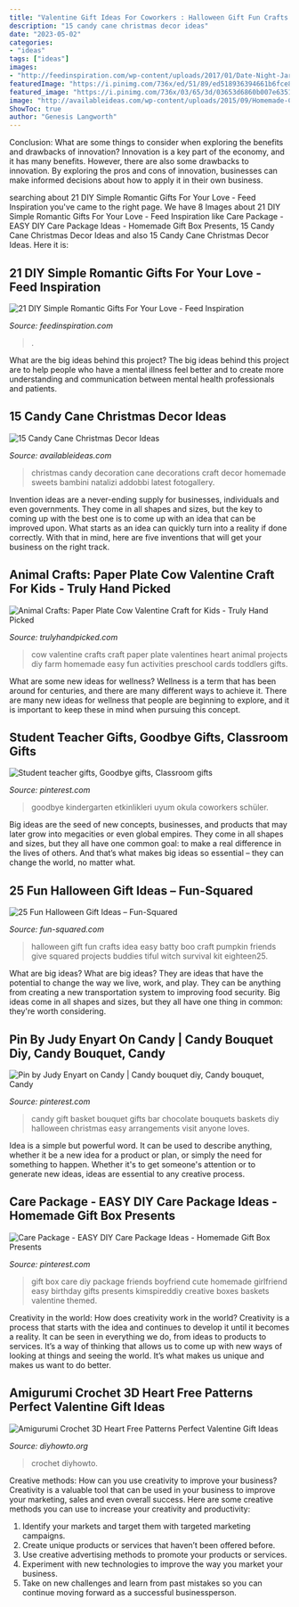 ```yaml
---
title: "Valentine Gift Ideas For Coworkers : Halloween Gift Fun Crafts Idea Easy Batty Boo Craft Pumpkin Friends Give Squared Projects Buddies Tiful Witch Survival Kit Eighteen25"
description: "15 candy cane christmas decor ideas"
date: "2023-05-02"
categories:
- "ideas"
tags: ["ideas"]
images:
- "http://feedinspiration.com/wp-content/uploads/2017/01/Date-Night-Jar.jpg"
featuredImage: "https://i.pinimg.com/736x/ed/51/89/ed518936394661b6fce8eb9a92435e78.jpg"
featured_image: "https://i.pinimg.com/736x/03/65/3d/03653d6860b007e635107aa1bd8d561b--gift-basket-ideas-candy-bouquet.jpg"
image: "http://availableideas.com/wp-content/uploads/2015/09/Homemade-Christmas-Decorations-with-candy-cane-christmas-sweets.jpg"
ShowToc: true
author: "Genesis Langworth"
---
```



Conclusion: What are some things to consider when exploring the benefits and drawbacks of innovation?
Innovation is a key part of the economy, and it has many benefits. However, there are also some drawbacks to innovation. By exploring the pros and cons of innovation, businesses can make informed decisions about how to apply it in their own business.

	

		
searching about 21 DIY Simple Romantic Gifts For Your Love - Feed Inspiration you've came to the right page. We have 8 Images about 21 DIY Simple Romantic Gifts For Your Love - Feed Inspiration like Care Package - EASY DIY Care Package Ideas - Homemade Gift Box Presents, 15 Candy Cane Christmas Decor Ideas and also 15 Candy Cane Christmas Decor Ideas. Here it is:
		
    
## 21 DIY Simple Romantic Gifts For Your Love - Feed Inspiration

<img loading=lazy src="http://feedinspiration.com/wp-content/uploads/2017/01/Date-Night-Jar.jpg" onerror="this.onerror=null;this.src='https://tse3.mm.bing.net/th?id=OIP.k0yQ-kxNWDBf_IBgeBLWGgHaR7&amp;pid=15.1';" alt="21 DIY Simple Romantic Gifts For Your Love - Feed Inspiration">

_Source: feedinspiration.com_

>. 

	

What are the big ideas behind this project?
The big ideas behind this project are to help people who have a mental illness feel better and to create more understanding and communication between mental health professionals and patients.

    
## 15 Candy Cane Christmas Decor Ideas

<img loading=lazy src="http://availableideas.com/wp-content/uploads/2015/09/Homemade-Christmas-Decorations-with-candy-cane-christmas-sweets.jpg" onerror="this.onerror=null;this.src='https://tse3.mm.bing.net/th?id=OIP.PdvpF7do-rjnnOYIPRJ82AHaLH&amp;pid=15.1';" alt="15 Candy Cane Christmas Decor Ideas">

_Source: availableideas.com_

>christmas candy decoration cane decorations craft decor homemade sweets bambini natalizi addobbi latest fotogallery. 

	

Invention ideas are a never-ending supply for businesses, individuals and even governments. They come in all shapes and sizes, but the key to coming up with the best one is to come up with an idea that can be improved upon. What starts as an idea can quickly turn into a reality if done correctly. With that in mind, here are five inventions that will get your business on the right track.

    
## Animal Crafts: Paper Plate Cow Valentine Craft For Kids - Truly Hand Picked

<img loading=lazy src="https://trulyhandpicked.com/wp-content/uploads/2019/02/paper-plate-cow-valentine-craft-for-kids-crafty-morning-1550725303g48kn.png" onerror="this.onerror=null;this.src='https://tse2.mm.bing.net/th?id=OIP.MzlFxiNEbZHSxvPOefvmKQHaLd&amp;pid=15.1';" alt="Animal Crafts: Paper Plate Cow Valentine Craft for Kids - Truly Hand Picked">

_Source: trulyhandpicked.com_

>cow valentine crafts craft paper plate valentines heart animal projects diy farm homemade easy fun activities preschool cards toddlers gifts. 

	

What are some new ideas for wellness?
Wellness is a term that has been around for centuries, and there are many different ways to achieve it. There are many new ideas for wellness that people are beginning to explore, and it is important to keep these in mind when pursuing this concept.

    
## Student Teacher Gifts, Goodbye Gifts, Classroom Gifts

<img loading=lazy src="https://i.pinimg.com/736x/ed/51/89/ed518936394661b6fce8eb9a92435e78.jpg" onerror="this.onerror=null;this.src='https://tse1.mm.bing.net/th?id=OIP.9qdBjbKCIX0oXMvpDals_gHaJ3&amp;pid=15.1';" alt="Student teacher gifts, Goodbye gifts, Classroom gifts">

_Source: pinterest.com_

>goodbye kindergarten etkinlikleri uyum okula coworkers schüler. 

	

Big ideas are the seed of new concepts, businesses, and products that may later grow into megacities or even global empires. They come in all shapes and sizes, but they all have one common goal: to make a real difference in the lives of others. And that’s what makes big ideas so essential – they can change the world, no matter what.

    
## 25 Fun Halloween Gift Ideas – Fun-Squared

<img loading=lazy src="http://fun-squared.com/wp-content/uploads/2016/10/BattyGiftIdea.jpg" onerror="this.onerror=null;this.src='https://tse1.mm.bing.net/th?id=OIP.hTbA7Emc6646kCDm7TGcxQHaLE&amp;pid=15.1';" alt="25 Fun Halloween Gift Ideas – Fun-Squared">

_Source: fun-squared.com_

>halloween gift fun crafts idea easy batty boo craft pumpkin friends give squared projects buddies tiful witch survival kit eighteen25. 

	

What are big ideas?
What are big ideas? They are ideas that have the potential to change the way we live, work, and play. They can be anything from creating a new transportation system to improving food security. Big ideas come in all shapes and sizes, but they all have one thing in common: they're worth considering.

    
## Pin By Judy Enyart On Candy | Candy Bouquet Diy, Candy Bouquet, Candy

<img loading=lazy src="https://i.pinimg.com/736x/03/65/3d/03653d6860b007e635107aa1bd8d561b--gift-basket-ideas-candy-bouquet.jpg" onerror="this.onerror=null;this.src='https://tse3.mm.bing.net/th?id=OIP.33rETzNg5omNJG00gdUfhgHaLH&amp;pid=15.1';" alt="Pin by Judy Enyart on Candy | Candy bouquet diy, Candy bouquet, Candy">

_Source: pinterest.com_

>candy gift basket bouquet gifts bar chocolate bouquets baskets diy halloween christmas easy arrangements visit anyone loves. 

	

Idea is a simple but powerful word. It can be used to describe anything, whether it be a new idea for a product or plan, or simply the need for something to happen. Whether it's to get someone's attention or to generate new ideas, ideas are essential to any creative process.

    
## Care Package - EASY DIY Care Package Ideas - Homemade Gift Box Presents

<img loading=lazy src="https://i.pinimg.com/736x/52/25/77/5225778ee3d4ba5cfa6a5fc6cbf8f292.jpg" onerror="this.onerror=null;this.src='https://tse1.mm.bing.net/th?id=OIP.6kI0vWn5H9dUEjh2948XGgHaNM&amp;pid=15.1';" alt="Care Package - EASY DIY Care Package Ideas - Homemade Gift Box Presents">

_Source: pinterest.com_

>gift box care diy package friends boyfriend cute homemade girlfriend easy birthday gifts presents kimspireddiy creative boxes baskets valentine themed. 

	

Creativity in the world: How does creativity work in the world?
Creativity is a process that starts with the idea and continues to develop it until it becomes a reality. It can be seen in everything we do, from ideas to products to services. It’s a way of thinking that allows us to come up with new ways of looking at things and seeing the world. It’s what makes us unique and makes us want to do better.

    
## Amigurumi Crochet 3D Heart Free Patterns Perfect Valentine Gift Ideas

<img loading=lazy src="https://www.diyhowto.org/wp-content/uploads/DIYHowto-Crochet-3D-Heart-Amigurumi-Free-Pattern-03.jpg" onerror="this.onerror=null;this.src='https://tse3.mm.bing.net/th?id=OIP.kbNTF-lUnYw0J_v8qT0SMwHaQo&amp;pid=15.1';" alt="Amigurumi Crochet 3D Heart Free Patterns Perfect Valentine Gift Ideas">

_Source: diyhowto.org_

>crochet diyhowto. 

	

Creative methods: How can you use creativity to improve your business?
Creativity is a valuable tool that can be used in your business to improve your marketing, sales and even overall success. Here are some creative methods you can use to increase your creativity and productivity: 
1. Identify your markets and target them with targeted marketing campaigns.
2. Create unique products or services that haven’t been offered before.
3. Use creative advertising methods to promote your products or services. 
4. Experiment with new technologies to improve the way you market your business. 
5. Take on new challenges and learn from past mistakes so you can continue moving forward as a successful businessperson.

